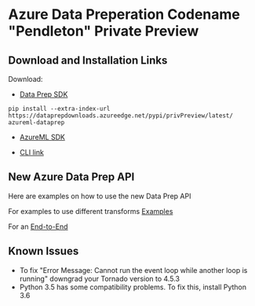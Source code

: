 
# Azure Data Preperation Codename "Pendleton" Private Preview

## Download and Installation Links
Download:

- [Data Prep SDK](https://dataprepdownloads.azureedge.net/pypi/privPreview/latest/)

```    
pip install --extra-index-url https://dataprepdownloads.azureedge.net/pypi/privPreview/latest/ azureml-dataprep
```

- [AzureML SDK](https://github.com/Azure/ViennaDocs/tree/master/PrivatePreview)
 
- [CLI link](https://github.com/Azure/ViennaDocs/blob/master/PrivatePreview/cli/CLI-101-Install-and-Local-Run.md)

## New Azure Data Prep API
Here are examples on how to use the new Data Prep API

For examples to use different transforms [Examples](API)

For an [End-to-End](Scenarios/NYTaxiCab)

## Known Issues
 - To fix "Error Message: Cannot run the event loop while another loop is running" downgrad your Tornado version to 4.5.3
 - Python 3.5 has some compatibility problems. To fix this, install Python 3.6
